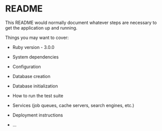 # README

This README would normally document whatever steps are necessary to get the
application up and running.

Things you may want to cover:

* Ruby version - 3.0.0

* System dependencies

* Configuration

* Database creation

* Database initialization

* How to run the test suite

* Services (job queues, cache servers, search engines, etc.)

* Deployment instructions

* ...
